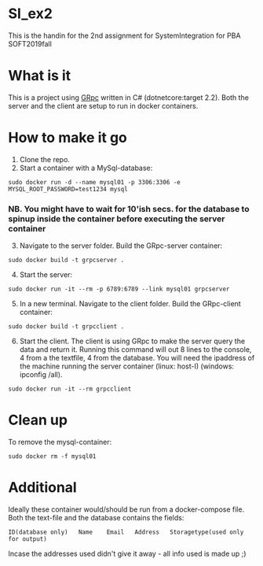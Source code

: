 # SI_ex2
This is the handin for the 2nd assignment for SystemIntegration for PBA SOFT2019fall

# What is it
This is a project using [GRpc](https://grpc.io/) written in C# (dotnetcore:target 2.2). Both the server and the client are setup to run in docker containers. 

# How to make it go

1) Clone the repo.
2) Start a container with a MySql-database:
```
sudo docker run -d --name mysql01 -p 3306:3306 -e MYSQL_ROOT_PASSWORD=test1234 mysql
```
### NB. You might have to wait for 10'ish secs. for the database to spinup inside the container before executing the server container
3) Navigate to the server folder. Build the GRpc-server container:
```
sudo docker build -t grpcserver .
```
4) Start the server:
```
sudo docker run -it --rm -p 6789:6789 --link mysql01 grpcserver
```
5) In a new terminal. Navigate to the client folder. Build the GRpc-client container:
```
sudo docker build -t grpcclient .
```
6) Start the client. The client is using GRpc to make the server query the data and return it. Running this command will out 8 lines to the console, 4 from a the textfile, 4 from the database.
You will need the ipaddress of the machine running the server container (linux: host-I) (windows: ipconfig /all).
```
sudo docker run -it --rm grpcclient
```

# Clean up
To remove the mysql-container:
```
sudo docker rm -f mysql01
```

# Additional
Ideally these container would/should be run from a docker-compose file.
Both the text-file and the database contains the fields:
```
ID(database only)   Name    Email   Address   Storagetype(used only for output)
```
Incase the addresses used didn't give it away - all info used is made up ;)

